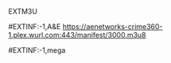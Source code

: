 EXTM3U

#EXTINF:-1,A&E
https://aenetworks-crime360-1.plex.wurl.com:443/manifest/3000.m3u8

#EXTINF:-1,mega
